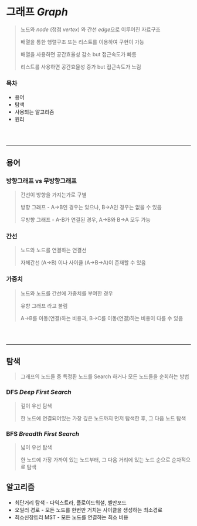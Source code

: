 # 그래프 *Graph*

> 노드와 *node* (정점 *vertex*) 와 간선 *edge*으로 이루어진 자료구조
> 
> 배열을 통한 행렬구조 또는 리스트를 이용하여 구현이 가능
> 
> 배열을 사용하면 공간효율성 감소 but 접근속도가 빠름
> 
> 리스트를 사용하면 공간효율성 증가 but 접근속도가 느림

### 목차
- 용어
- 탐색
- 사용되는 알고리즘
- 원리

<br/><br/>

---
## 용어

### 방향그래프 vs 무방향그래프

> 간선이 방향을 가지는가로 구별
>
> 방향 그래프 - A->B인 경우는 있으나, B->A인 경우는 없을 수 있음
> 
> 무방향 그래프 - A-B가 연결된 경우, A->B와 B->A 모두 가능

### 간선

> 노드와 노드를 연결하는 연결선
> 
> 자체간선 (A->B) 이나 사이클 (A->B->A)이 존재할 수 있음

### 가중치

> 노드와 노드를 간선에 가중치를 부여한 경우
> 
> 유향 그래프 라고 불림
> 
> A->B를 이동(연결)하는 비용과, B->C를 이동(연결)하는 비용이 다를 수 있음

<br/><br/>

---
## 탐색

> 그래프의 노드들 중 특정환 노드를 Search 하거나 모든 노드들을 순회하는 방법

### DFS *Deep First Search*

> 깊이 우선 탐색
>
> 한 노드에 연결되어있는 가장 깊은 노드까지 먼저 탐색한 후, 그 다음 노드 탐색

### BFS *Breadth First Search*

> 넓이 우선 탐색
>
> 한 노드에 가장 가까이 있는 노드부터, 그 다음 거리에 있는 노드 순으로 순차적으로 탐색

## 알고리즘

- 최단거리 탐색 - 다익스트라, 플로이드워셜, 벨만포드 
- 오일러 경로 - 모든 노드를 한번만 거치는 사이클을 생성하는 최소경로
- 최소신장트리 MST - 모든 노드를 연결하는 최소 비용 
